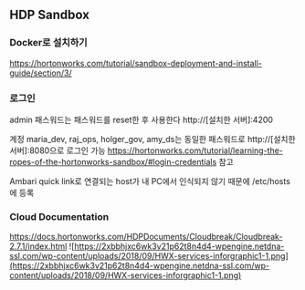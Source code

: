 ## HDP Sandbox

### Docker로 설치하기
https://hortonworks.com/tutorial/sandbox-deployment-and-install-guide/section/3/

### 로그인
admin 패스워드는 패스워드를 reset한 후 사용한다
http://[설치한 서버]:4200

계정 maria_dev, raj_ops, holger_gov, amy_ds는  동일한 패스워드로 http://[설치한 서버]:8080으로 로그인 가능
https://hortonworks.com/tutorial/learning-the-ropes-of-the-hortonworks-sandbox/#login-credentials 참고

Ambari quick link로 연결되는 host가 내 PC에서 인식되지 않기 때문에 /etc/hosts에 등록

### Cloud Documentation
https://docs.hortonworks.com/HDPDocuments/Cloudbreak/Cloudbreak-2.7.1/index.html
![https://2xbbhjxc6wk3v21p62t8n4d4-wpengine.netdna-ssl.com/wp-content/uploads/2018/09/HWX-services-inforgraphic1-1.png](https://2xbbhjxc6wk3v21p62t8n4d4-wpengine.netdna-ssl.com/wp-content/uploads/2018/09/HWX-services-inforgraphic1-1.png)
